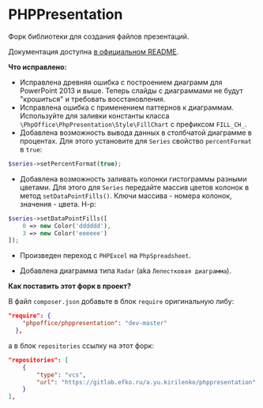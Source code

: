 # PHPPresentation

Форк библиотеки для создания файлов презентаций. 

Документация доступна [в официальном README](https://github.com/PHPOffice/PHPPresentation/blob/master/README.md).

__Что исправлено:__

* Исправлена древняя ошибка с построением диаграмм для PowerPoint 2013 и выше. Теперь слайды с диаграммами не будут "крошиться" и требовать восстановления.
* Исправлена ошибка с применением паттернов к диаграммам. Используйте для заливки константы класса `\PhpOffice\PhpPresentation\Style\FillChart` с префиксом `FILL_CH_`.
* Добавлена возможность вывода данных в столбчатой диаграмме в процентах. Для этого установите для `Series` свойство `percentFormat` в `true`:

```php
$series->setPercentFormat(true);
```
* Добавлена возможность заливать колонки гистограммы разными цветами. Для этого для `Series` передайте массив цветов колонок в метод `setDataPointFills()`. Ключи массива - номера колонок, значения - цвета. Н-р:

```php
$series->setDataPointFills([
    0 => new Color('dddddd'),
    3 => new Color('eeeeee')
]);
```

* Произведен переход с `PHPExcel` на `PhpSpreadsheet`.

* Добавлена диаграмма типа `Radar` (aka `Лепестковая диаграмма`). 

__Как поставить этот форк в проект?__

В файл `composer.json` добавьте в блок `require` оригинальную либу:

```json
"require": {
    "phpoffice/phppresentation": "dev-master"
  },
```

а в блок `repositories` ссылку на этот форк:

```json
"repositories": [
    {
        "type": "vcs",
        "url": "https://gitlab.efko.ru/a.yu.kirilenko/phppresentation"
    }
],
```
